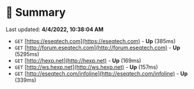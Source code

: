 # 📖 Summary
Last updated: **4/4/2022, 10:38:04 AM**

- `GET` [https://eseqtech.com](https://eseqtech.com) - **Up** (385ms)
- `GET` [http://forum.eseqtech.com](http://forum.eseqtech.com) - **Up** (5295ms)
- `GET` [http://hexp.net](http://hexp.net) - **Up** (169ms)
- `GET` [http://ws.hexp.net](http://ws.hexp.net) - **Up** (157ms)
- `GET` [http://eseqtech.com/infoline](http://eseqtech.com/infoline) - **Up** (339ms)

